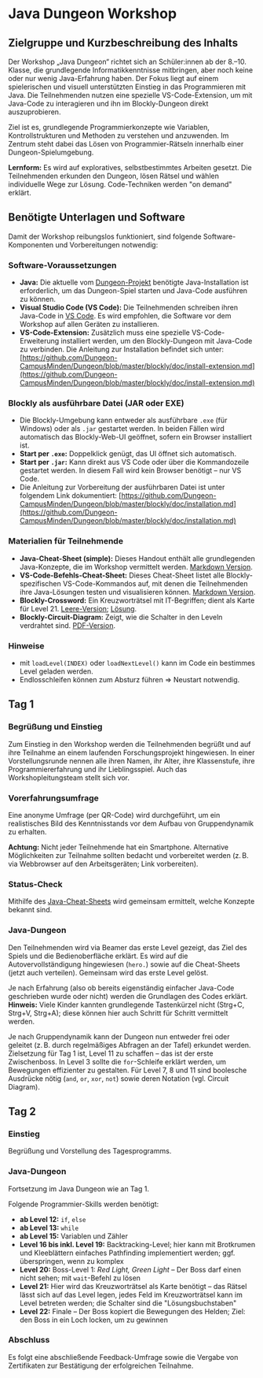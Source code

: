 # Java Dungeon Workshop

## Zielgruppe und Kurzbeschreibung des Inhalts

Der Workshop „Java Dungeon“ richtet sich an Schüler\:innen ab der 8.–10. Klasse, die grundlegende Informatikkenntnisse mitbringen, aber noch keine oder nur wenig Java-Erfahrung haben. Der Fokus liegt auf einem spielerischen und visuell unterstützten Einstieg in das Programmieren mit Java. Die Teilnehmenden nutzen eine spezielle VS-Code-Extension, um mit Java-Code zu interagieren und ihn im Blockly-Dungeon direkt auszuprobieren.

Ziel ist es, grundlegende Programmierkonzepte wie Variablen, Kontrollstrukturen und Methoden zu verstehen und anzuwenden. Im Zentrum steht dabei das Lösen von Programmier-Rätseln innerhalb einer Dungeon-Spielumgebung.

**Lernform:** Es wird auf exploratives, selbstbestimmtes Arbeiten gesetzt. Die Teilnehmenden erkunden den Dungeon, lösen Rätsel und wählen individuelle Wege zur Lösung. Code-Techniken werden "on demand" erklärt.

## Benötigte Unterlagen und Software

Damit der Workshop reibungslos funktioniert, sind folgende Software-Komponenten und Vorbereitungen notwendig:

### Software-Voraussetzungen

* **Java:** Die aktuelle vom [Dungeon-Projekt](https://github.com/Dungeon-CampusMinden/Dungeon) benötigte Java-Installation ist erforderlich, um das Dungeon-Spiel starten und Java-Code ausführen zu können.
* **Visual Studio Code (VS Code):** Die Teilnehmenden schreiben ihren Java-Code in [VS Code](https://code.visualstudio.com/). Es wird empfohlen, die Software vor dem Workshop auf allen Geräten zu installieren.
* **VS-Code-Extension:** Zusätzlich muss eine spezielle VS-Code-Erweiterung installiert werden, um den Blockly-Dungeon mit Java-Code zu verbinden. Die Anleitung zur Installation befindet sich unter:
  [https://github.com/Dungeon-CampusMinden/Dungeon/blob/master/blockly/doc/install-extension.md](https://github.com/Dungeon-CampusMinden/Dungeon/blob/master/blockly/doc/install-extension.md)

### Blockly als ausführbare Datei (JAR oder EXE)

* Die Blockly-Umgebung kann entweder als ausführbare `.exe` (für Windows) oder als `.jar` gestartet werden. In beiden Fällen wird automatisch das Blockly-Web-UI geöffnet, sofern ein Browser installiert ist.
* **Start per `.exe`:** Doppelklick genügt, das UI öffnet sich automatisch.
* **Start per `.jar`:** Kann direkt aus VS Code oder über die Kommandozeile gestartet werden. In diesem Fall wird kein Browser benötigt – nur VS Code.
* Die Anleitung zur Vorbereitung der ausführbaren Datei ist unter folgendem Link dokumentiert:
  [https://github.com/Dungeon-CampusMinden/Dungeon/blob/master/blockly/doc/installation.md](https://github.com/Dungeon-CampusMinden/Dungeon/blob/master/blockly/doc/installation.md)

### Materialien für Teilnehmende

* **Java-Cheat-Sheet (simple):** Dieses Handout enthält alle grundlegenden Java-Konzepte, die im Workshop vermittelt werden. [Markdown Version](https://github.com/Dungeon-CampusMinden/Dungeon/blob/master/doc/produs_unterlagen/materials/java-cheat-sheet_simple.md).
* **VS-Code-Befehls-Cheat-Sheet:** Dieses Cheat-Sheet listet alle Blockly-spezifischen VS-Code-Kommandos auf, mit denen die Teilnehmenden ihre Java-Lösungen testen und visualisieren können. [Markdown Version](https://github.com/Dungeon-CampusMinden/Dungeon/blob/master/doc/produs_unterlagen/materials/commandscheat_sheet.md).
* **Blockly-Crossword:** Ein Kreuzworträtsel mit IT-Begriffen; dient als Karte für Level 21. [Leere-Version](https://github.com/Dungeon-CampusMinden/Dungeon/blob/master/doc/produs_unterlagen/materials/blockly_crossword_empty.pdf);  [Lösung](https://github.com/Dungeon-CampusMinden/Dungeon/blob/master/doc/produs_unterlagen/materials/blocky_crossword_solved.pdf).
* **Blockly-Circuit-Diagram:** Zeigt, wie die Schalter in den Leveln verdrahtet sind. [PDF-Version](https://github.com/Dungeon-CampusMinden/Dungeon/blob/master/doc/produs_unterlagen/materials/blockly_circuit_diagram.pdf).

### Hinweise
* mit `loadLevel(INDEX)` oder `loadNextLevel()` kann im Code ein bestimmes Level geladen werden.
* Endlosschleifen können zum Absturz führen => Neustart notwendig.

## Tag 1

### Begrüßung und Einstieg

Zum Einstieg in den Workshop werden die Teilnehmenden begrüßt und auf ihre Teilnahme an einem laufenden Forschungsprojekt hingewiesen.
In einer Vorstellungsrunde nennen alle ihren Namen, ihr Alter, ihre Klassenstufe, ihre Programmiererfahrung und ihr Lieblingsspiel. Auch das Workshopleitungsteam stellt sich vor.

### Vorerfahrungsumfrage

Eine anonyme Umfrage (per QR-Code) wird durchgeführt, um ein realistisches Bild des Kenntnisstands vor dem Aufbau von Gruppendynamik zu erhalten.

**Achtung:** Nicht jeder Teilnehmende hat ein Smartphone. Alternative Möglichkeiten zur Teilnahme sollten bedacht und vorbereitet werden (z. B. via Webbrowser auf den Arbeitsgeräten; Link vorbereiten).

### Status-Check

Mithilfe des [Java-Cheat-Sheets](https://github.com/Dungeon-CampusMinden/Dungeon/blob/master/doc/produs_unterlagen/materials/java-cheat-sheet.md) wird gemeinsam ermittelt, welche Konzepte bekannt sind.

### Java-Dungeon

Den Teilnehmenden wird via Beamer das erste Level gezeigt, das Ziel des Spiels und die Bedienoberfläche erklärt.
Es wird auf die Autovervollständigung hingewiesen (`hero.`) sowie auf die Cheat-Sheets (jetzt auch verteilen).
Gemeinsam wird das erste Level gelöst.

Je nach Erfahrung (also ob bereits eigenständig einfacher Java-Code geschrieben wurde oder nicht) werden die Grundlagen des Codes erklärt.
**Hinweis:** Viele Kinder kannten grundlegende Tastenkürzel nicht (Strg+C, Strg+V, Strg+A); diese können hier auch Schritt für Schritt vermittelt werden.

Je nach Gruppendynamik kann der Dungeon nun entweder frei oder geleitet (z. B. durch regelmäßiges Abfragen an der Tafel) erkundet werden.
Zielsetzung für Tag 1 ist, Level 11 zu schaffen – das ist der erste Zwischenboss.
In Level 3 sollte die `for`-Schleife erklärt werden, um Bewegungen effizienter zu gestalten.
Für Level 7, 8 und 11 sind boolesche Ausdrücke nötig (`and`, `or`, `xor`, `not`) sowie deren Notation (vgl. Circuit Diagram).

## Tag 2

### Einstieg

Begrüßung und Vorstellung des Tagesprogramms.

### Java-Dungeon

Fortsetzung im Java Dungeon wie an Tag 1.

Folgende Programmier-Skills werden benötigt:

* **ab Level 12:** `if`, `else`
* **ab Level 13:** `while`
* **ab Level 15:** Variablen und Zähler
* **Level 16 bis inkl. Level 19:** Backtracking-Level; hier kann mit Brotkrumen und Kleeblättern einfaches Pathfinding implementiert werden; ggf. überspringen, wenn zu komplex
* **Level 20:** Boss-Level 1: *Red Light, Green Light* – Der Boss darf einen nicht sehen; mit `wait`-Befehl zu lösen
* **Level 21:** Hier wird das Kreuzworträtsel als Karte benötigt – das Rätsel lässt sich auf das Level legen, jedes Feld im Kreuzworträtsel kann im Level betreten werden; die Schalter sind die "Lösungsbuchstaben"
* **Level 22:** Finale – Der Boss kopiert die Bewegungen des Helden; Ziel: den Boss in ein Loch locken, um zu gewinnen

### Abschluss

Es folgt eine abschließende Feedback-Umfrage sowie die Vergabe von Zertifikaten zur Bestätigung der erfolgreichen Teilnahme.

